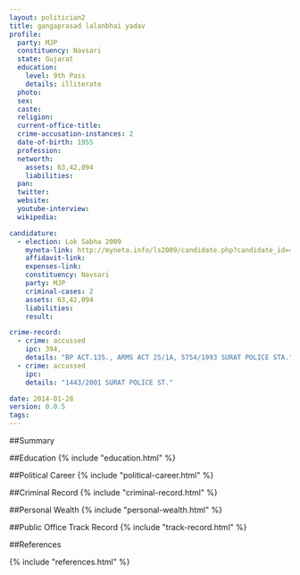 ```yaml
---
layout: politician2
title: gangaprasad lalanbhai yadav
profile: 
  party: MJP
  constituency: Navsari
  state: Gujarat
  education: 
    level: 9th Pass
    details: illiterate
  photo: 
  sex: 
  caste: 
  religion: 
  current-office-title: 
  crime-accusation-instances: 2
  date-of-birth: 1955
  profession: 
  networth: 
    assets: 63,42,094
    liabilities: 
  pan: 
  twitter: 
  website: 
  youtube-interview: 
  wikipedia: 

candidature: 
  - election: Lok Sabha 2009
    myneta-link: http://myneta.info/ls2009/candidate.php?candidate_id=4566
    affidavit-link: 
    expenses-link: 
    constituency: Navsari 
    party: MJP
    criminal-cases: 2
    assets: 63,42,094
    liabilities: 
    result:  

crime-record: 
  - crime: accussed
    ipc: 394,
    details: "BP ACT.135., ARMS ACT 25/1A, 5754/1993 SURAT POLICE STA." 
  - crime: accussed
    ipc: 
    details: "1443/2001 SURAT POLICE ST." 

date: 2014-01-28
version: 0.0.5
tags: 
---
```

##Summary


##Education
{% include "education.html" %}


##Political Career
{% include "political-career.html" %}


##Criminal Record
{% include "criminal-record.html" %}


##Personal Wealth
{% include "personal-wealth.html" %}


##Public Office Track Record
{% include "track-record.html" %}


##References


{% include "references.html" %}